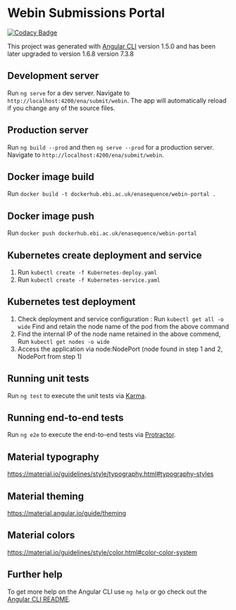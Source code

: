 # Webin Submissions Portal

[![Codacy Badge](https://api.codacy.com/project/badge/Grade/2dd3617875b940c2a4963a7d740250ff)](https://app.codacy.com/app/enasequence/webin-portal?utm_source=github.com&utm_medium=referral&utm_content=enasequence/webin-portal&utm_campaign=badger)

This project was generated with [Angular CLI](https://github.com/angular/angular-cli) version 1.5.0 and has been later upgraded to
version 1.6.8
version 7.3.8

## Development server

Run `ng serve` for a dev server. Navigate to `http://localhost:4200/ena/submit/webin`. The app will automatically reload if you change any of the source files.

## Production server

Run `ng build --prod` and then `ng serve --prod` for a production server. Navigate to `http://localhost:4200/ena/submit/webin`.

## Docker image build

Run `docker build -t dockerhub.ebi.ac.uk/enasequence/webin-portal . `

## Docker image push

Run `docker push dockerhub.ebi.ac.uk/enasequence/webin-portal`

## Kubernetes create deployment and service

1. Run `kubectl create -f Kubernetes-deploy.yaml`
2. Run `kubectl create -f Kubernetes-service.yaml`

## Kubernetes test deployment

1. Check deployment and service configuration : Run `kubectl get all -o wide`
Find and retain the node name of the pod from the above command
2. Find the internal IP of the node name retained in the above commend, Run `kubectl get nodes -o wide`
3. Access the application via node:NodePort (node found in step 1 and 2, NodePort from step 1)

## Running unit tests

Run `ng test` to execute the unit tests via [Karma](https://karma-runner.github.io).

## Running end-to-end tests

Run `ng e2e` to execute the end-to-end tests via [Protractor](http://www.protractortest.org/).

## Material typography

https://material.io/guidelines/style/typography.html#typography-styles

## Material theming

https://material.angular.io/guide/theming

## Material colors

https://material.io/guidelines/style/color.html#color-color-system

## Further help

To get more help on the Angular CLI use `ng help` or go check out the [Angular CLI README](https://github.com/angular/angular-cli/blob/master/README.md).
